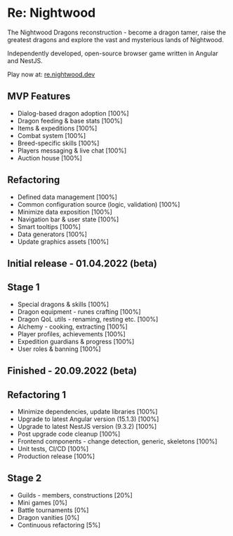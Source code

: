 # Re: Nightwood
The Nightwood Dragons reconstruction - become a dragon tamer, raise the greatest dragons and explore the vast and mysterious lands of Nightwood.

Independently developed, open-source browser game written in Angular and NestJS.

Play now at: [re.nightwood.dev](https://re.nightwood.dev/)

## MVP Features
 - Dialog-based dragon adoption [100%]
 - Dragon feeding & base stats [100%]
 - Items & expeditions [100%]
 - Combat system [100%]
 - Breed-specific skills [100%]
 - Players messaging & live chat [100%]
 - Auction house [100%]

## Refactoring
 - Defined data management [100%]
 - Common configuration source (logic, validation) [100%]
 - Minimize data exposition [100%]
 - Navigation bar & user state [100%]
 - Smart tooltips [100%]
 - Data generators [100%]
 - Update graphics assets [100%]

## Initial release - 01.04.2022 (beta)

## Stage 1
 - Special dragons & skills [100%]
 - Dragon equipment - runes crafting [100%]
 - Dragon QoL utils - renaming, resting etc. [100%]
 - Alchemy - cooking, extracting [100%]
 - Player profiles, achievements [100%]
 - Expedition guardians & progress [100%]
 - User roles & banning [100%]

## Finished - 20.09.2022 (beta)

## Refactoring 1
 - Minimize dependencies, update libraries [100%]
 - Upgrade to latest Angular version (15.1.3) [100%]
 - Upgrade to latest NestJS version (9.3.2) [100%]
 - Post upgrade code cleanup [100%]
 - Frontend components - change detection, generic, skeletons [100%]
 - Unit tests, CI/CD [100%]
 - Production release [100%]

## Stage 2
 - Guilds - members, constructions [20%]
 - Mini games [0%]
 - Battle tournaments [0%]
 - Dragon vanities [0%]
 - Continuous refactoring [5%]
